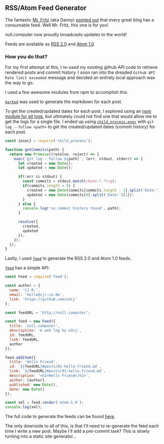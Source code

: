 ## RSS/Atom Feed Generator
The fantastic [Mr. Fritz](https://github.com/dannyfritz) (aka Danny) [pointed out](https://github.com/w3cj/null.computer/issues/1) that every great blog has a consumable feed. Well Mr. Fritz, this one is for you!

null.computer now proudly broadcasts updates to the world!

Feeds are available as [RSS 2.0](http://null.computer/feed.rss) and [Atom 1.0](http://null.computer/feed.atom)

### How you do that?
For my first attempt at this, I re-used my existing github API code to retrieve rendered posts and commit history. I soon ran into the dreaded `Github API Rate limit exceeded` message and decided an entirely local approach was the way to go.

I used a few awesome modules from npm to accomplish this.

[`marked`](https://www.npmjs.com/package/marked) was used to generate the markdown for each post.

To get the created/updated dates for each post, I explored using an [npm module for git logs](https://www.npmjs.com/search?q=git%20log%20parse), but ultimately could not find one that would allow me to get the logs for a single file. I ended up using [`child_process.exec`](https://nodejs.org/api/child_process.html#child_process_child_process_exec_command_options_callback) with `git log --follow <path>` to get the created/updated dates (commit history) for each post.

```js
const {exec} = require('child_process');

function getCommits(path) {
  return new Promise((resolve, reject) => {
    exec(`git log --follow ${path}`, (err, stdout, stderr) => {
      let created = new Date();
      let updated = new Date();

      if(!err && stdout) {
        const commits = stdout.match(/Date:(.*)/g);
        if(commits.length > 0) {
          created = new Date(commits[commits.length - 1].split('Date:')[1]);
          updated = new Date(commits[0].split('Date:')[1]);
        }
      } else {
        console.log('no commit history found', path);
      }

      resolve({
        created,
        updated
      });
    });
  });
}
```

Lastly, I used [`feed`](https://www.npmjs.com/package/feed) to generate the RSS 2.0 and Atom 1.0 feeds.

[`feed`](https://www.npmjs.com/package/feed) has a simple API:

```js
const Feed = require('feed');

const author = {
  name: 'CJ R.',
  email: 'hello@cjr.co.de',
  link: 'https://github.com/w3cj'
};

const feedURL = 'http://null.computer';

const feed = new Feed({
  title: 'null.computer',
  description: 'A web log by w3cj',
  id: feedURL,
  link: feedURL,
  author
});

feed.addItem({
  title: 'Hello Friend',
  id: `${feedURL}#posts/01-hello-friend.md`,
  link: `${feedURL}#posts/01-hello-friend.md`,
  description: '<h2>Hello Friend</h2>',
  author: [author],
  published: new Date(),
  date: new Date()
});

const xml = feed.render('atom-1.0');
console.log(xml);
```

The full code to generate the feeds can be found [here](https://github.com/w3cj/null.computer/blob/master/tasks/feed.js).

The only downside to all of this, is that I'll need to re-generate the feed each time I write a new post. Maybe I'll add a pre-commit task? This is slowly turning into a static site generator...
